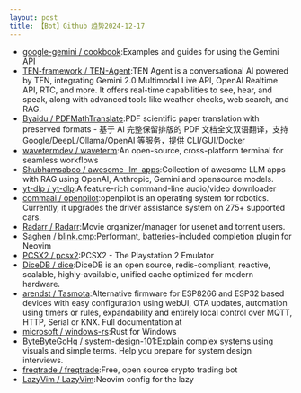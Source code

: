```yaml
---
layout: post
title: 【Bot】Github 趋势2024-12-17
---
```


* [google-gemini / cookbook](https://github.com/google-gemini/cookbook):Examples and guides for using the Gemini API
* [TEN-framework / TEN-Agent](https://github.com/TEN-framework/TEN-Agent):TEN Agent is a conversational AI powered by TEN, integrating Gemini 2.0 Multimodal Live API, OpenAI Realtime API, RTC, and more. It offers real-time capabilities to see, hear, and speak, along with advanced tools like weather checks, web search, and RAG.
* [Byaidu / PDFMathTranslate](https://github.com/Byaidu/PDFMathTranslate):PDF scientific paper translation with preserved formats - 基于 AI 完整保留排版的 PDF 文档全文双语翻译，支持 Google/DeepL/Ollama/OpenAI 等服务，提供 CLI/GUI/Docker
* [wavetermdev / waveterm](https://github.com/wavetermdev/waveterm):An open-source, cross-platform terminal for seamless workflows
* [Shubhamsaboo / awesome-llm-apps](https://github.com/Shubhamsaboo/awesome-llm-apps):Collection of awesome LLM apps with RAG using OpenAI, Anthropic, Gemini and opensource models.
* [yt-dlp / yt-dlp](https://github.com/yt-dlp/yt-dlp):A feature-rich command-line audio/video downloader
* [commaai / openpilot](https://github.com/commaai/openpilot):openpilot is an operating system for robotics. Currently, it upgrades the driver assistance system on 275+ supported cars.
* [Radarr / Radarr](https://github.com/Radarr/Radarr):Movie organizer/manager for usenet and torrent users.
* [Saghen / blink.cmp](https://github.com/Saghen/blink.cmp):Performant, batteries-included completion plugin for Neovim
* [PCSX2 / pcsx2](https://github.com/PCSX2/pcsx2):PCSX2 - The Playstation 2 Emulator
* [DiceDB / dice](https://github.com/DiceDB/dice):DiceDB is an open source, redis-compliant, reactive, scalable, highly-available, unified cache optimized for modern hardware.
* [arendst / Tasmota](https://github.com/arendst/Tasmota):Alternative firmware for ESP8266 and ESP32 based devices with easy configuration using webUI, OTA updates, automation using timers or rules, expandability and entirely local control over MQTT, HTTP, Serial or KNX. Full documentation at
* [microsoft / windows-rs](https://github.com/microsoft/windows-rs):Rust for Windows
* [ByteByteGoHq / system-design-101](https://github.com/ByteByteGoHq/system-design-101):Explain complex systems using visuals and simple terms. Help you prepare for system design interviews.
* [freqtrade / freqtrade](https://github.com/freqtrade/freqtrade):Free, open source crypto trading bot
* [LazyVim / LazyVim](https://github.com/LazyVim/LazyVim):Neovim config for the lazy
